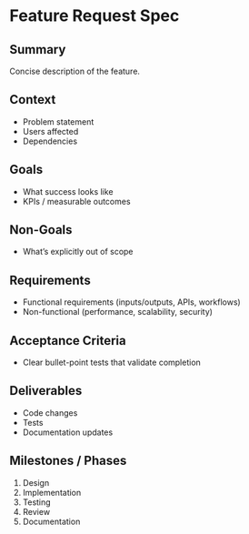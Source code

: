 # Feature Request Spec

## Summary
Concise description of the feature.

## Context
- Problem statement
- Users affected
- Dependencies

## Goals
- What success looks like
- KPIs / measurable outcomes

## Non-Goals
- What’s explicitly out of scope

## Requirements
- Functional requirements (inputs/outputs, APIs, workflows)
- Non-functional (performance, scalability, security)

## Acceptance Criteria
- Clear bullet-point tests that validate completion

## Deliverables
- Code changes
- Tests
- Documentation updates

## Milestones / Phases
1. Design
2. Implementation
3. Testing
4. Review
5. Documentation